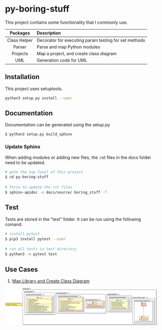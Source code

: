 # py-boring-stuff

This project contains some functionality that I commonly use.

| Packages | Description |
| :-: | :- |
| Class Helper | Decorator for executing param testing for set methods |
| Parser | Parse and map Python modules |
| Projects | Map a project, and create class diagram |
| UML | Generation code for UML |

## Installation

This project uses setuptools.

~~~bash
python3 setup.py install --user
~~~

## Documentation

Documentation can be generated using the setup.py

~~~bash
$ python3 setup.py build_sphinx
~~~

### Update Sphinx

When adding modules or adding new files, the .rst files in the docs folder need to be updated.

~~~bash
# goto the top level of this project
$ cd py-boring-stuff

# force to update the rst files
$ sphinx-apidoc -o docs/source/ boring_stuff -f
~~~

## Test

Tests are stored in the "test" folder.  It can be run using the following comand.

~~~bash
# install pytest
$ pip3 install pytest --user

# run all tests in test directory
$ python3 -m pytest test
~~~

## Use Cases

1. [Map Library and Create Class Diagram](docs/map_and_class_diagram.md)

<img src="docs/bs.svg" alt="Boring Stuff Class Diagram"
style="float: left; marg-in-right: 10px;">
